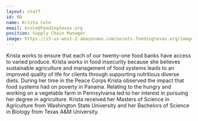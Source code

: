 ```yaml
---
layout: staff
id: 08
name: Krista Cole
email: kcole@feedingtexas.org
position: Supply Chain Manager
image: https://s3-us-west-2.amazonaws.com/assets.feedingtexas.org/images/staff/krista-cole.JPG
---
```

Krista works to ensure that each of our twenty-one food banks have access to varied produce. Krista works in food insecurity because she believes sustainable agriculture and management of food systems leads to an improved quality of life for clients through supporting nutritious diverse diets. During her time in the Peace Corps Krista observed the impact that food systems had on poverty in Panama.  Relating to the hungry and working on a vegetable farm in Pennsylvania led to her interest in pursuing her degree in agriculture. Krista received her Masters of Science in Agriculture from Washington State University and her Bachelors of Science in Biology from Texas A&M University.
